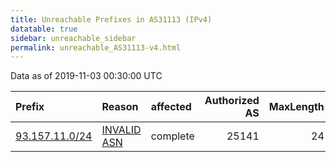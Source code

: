 ```yaml
---
title: Unreachable Prefixes in AS31113 (IPv4)
datatable: true
sidebar: unreachable_sidebar
permalink: unreachable_AS31113-v4.html
---
```


Data as of 2019-11-03 00:30:00 UTC


<div class="datatable-begin"></div>

| Prefix                                                 | Reason                                                                                                | affected   |   Authorized AS |   MaxLength | Anchor                                         |   unreachable /24s |
|:-------------------------------------------------------|:------------------------------------------------------------------------------------------------------|:-----------|----------------:|------------:|:-----------------------------------------------|-------------------:|
| [93.157.11.0/24](https://stat.ripe.net/93.157.11.0/24) | [INVALID ASN](https://rpki-validator.ripe.net/announcement-preview?asn=AS31113&prefix=93.157.11.0/24) | complete   |           25141 |          24 | [RIPE](unreachable_RIPE_NCC_RPKI_Root-v4.html) |                  1 |

<div class="datatable-end"></div>